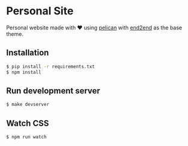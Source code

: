 # Personal Site

Personal website made with :heart: using [pelican](https://blog.getpelican.com/) with
[end2end](https://github.com/nandomoreirame/end2end) as the base theme.

## Installation

```bash
$ pip install -r requirements.txt
$ npm install
```

## Run development server

```bash
$ make devserver
```

## Watch CSS 

```bash
$ npm run watch
```
